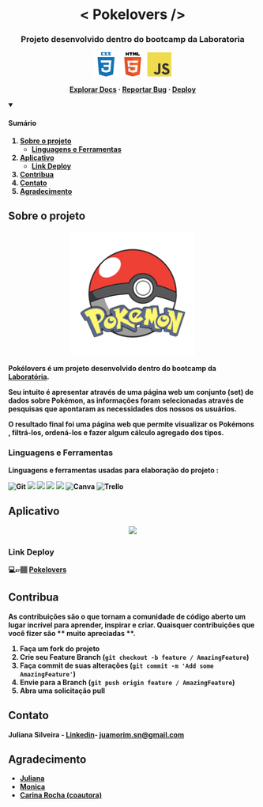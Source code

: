 
<h1 align="center">< Pokelovers /> </h1>
<h3 align="center"> Projeto desenvolvido dentro do bootcamp da Laboratoria </h3>
<p align="center">
<img src="https://raw.githubusercontent.com/devicons/devicon/master/icons/css3/css3-plain-wordmark.svg" alt="css3"  width="50" height="50"/>
<img src="https://raw.githubusercontent.com/devicons/devicon/master/icons/html5/html5-original-wordmark.svg" alt="html5"  width="50" height="50"/>
<img src="https://raw.githubusercontent.com/devicons/devicon/master/icons/javascript/javascript-original.svg" alt="javascript" width="50" height="50"/>
</p>

<p align="center"> 
<a href="https://github.com/JulianaAmoriN/Pokelovers"><strong>Explorar Docs</a>
    ·
<a href="https://github.com/JulianaAmoriN/Pokelovers/issues">Reportar Bug</a>
 ·
<a href="https://julianaamorin.github.io/Pokelovers/">Deploy</a>
</p>

<details open="open">
  <summary><h4>Sumário</h4></summary>
  <ol>
    <li>
      <a href="#sobre-o-projeto">Sobre o projeto</a>
      <ul>
        <li><a href="#linguagens-e-ferramentas">Linguagens e Ferramentas</a></li>
      </ul>
    </li>
    <li>
      <a href="#aplicativo">Aplicativo</a> 
       <ul>
        <li><a href="#link-deploy">Link Deploy</a></li>
      </ul>
    </li>
    <li><a href="#contribua">Contribua</a></li>
    <li><a href="#contato">Contato</a></li>
    <li><a href="#agradecimento">Agradecimento</a></li>
  </ol>
</details>

## Sobre o projeto
<p align="center">
<img src="https://github.com/JulianaAmoriN/Pokelovers/blob/master/src/images/LogoPokebola.png?raw=true" width="50%" height="50%">
</p>

**Pokélovers** é um projeto desenvolvido dentro do **bootcamp da  [Laboratória](https://www.laboratoria.la/br)**. 

Seu intuito é apresentar através de uma página web um  conjunto (set) de dados sobre **Pokémon**, as informações  foram selecionadas através de pesquisas que apontaram as  necessidades dos nossos os usuários.

O resultado final foi uma página web que permite **visualizar os Pokémons , filtrá-los, ordená-los e fazer algum cálculo agregado dos tipos**.

### Linguagens e Ferramentas 
Linguagens e ferramentas usadas para elaboração do projeto : 

<img alt="Git" src="https://img.shields.io/badge/git%20-%23F05033.svg?&style=for-the-badge&logo=git&logoColor=white"/> <img src="https://img.shields.io/badge/CSS3-1572B6?style=for-the-badge&logo=css3&logoColor=white"> <img src="https://img.shields.io/badge/HTML5-E34F26?style=for-the-badge&logo=html5&logoColor=white"> <img src="https://img.shields.io/badge/JavaScript-F7DF1E?style=for-the-badge&logo=javascript&logoColor=black"> <img src="https://img.shields.io/badge/GitHub-100000?style=for-the-badge&logo=github&logoColor=white"> <img alt="Canva" src="https://img.shields.io/badge/Canva%20-%2300C4CC.svg?&style=for-the-badge&logo=Canva&logoColor=white"/> <img alt="Trello" src="https://img.shields.io/badge/Trello%20-%23026AA7.svg?&style=for-the-badge&logo=Trello&logoColor=white"/>

## Aplicativo
<p align="center">
<img src="https://github.com/JulianaAmoriN/Pokelovers/blob/master/src/images/gifTela.gif?raw=true" >
</p>

### Link Deploy
💻👉🏽 [Pokelovers ](https://julianaamorin.github.io/Pokelovers/)

## Contribua

As contribuições são o que tornam a comunidade de código aberto um lugar incrível para aprender, inspirar e criar. Quaisquer contribuições que você fizer são ** muito apreciadas **.

1. Faça um fork do projeto
2. Crie seu Feature Branch (`git checkout -b feature / AmazingFeature`)
3. Faça commit de suas alterações (`git commit -m 'Add some AmazingFeature'`)
4. Envie para a Branch (`git push origin feature / AmazingFeature`)
5. Abra uma solicitação pull

## Contato

Juliana Silveira - [Linkedin](https://www.linkedin.com/in/juliana-silveira-nascimento/)- juamorim.sn@gmail.com

## Agradecimento

 - [Juliana](https://github.com/JulianaAmoasei)  
 - [Monica](https://github.com/moniyama)
 - [Carina Rocha (coautora)](https://github.com/carinarocha)
